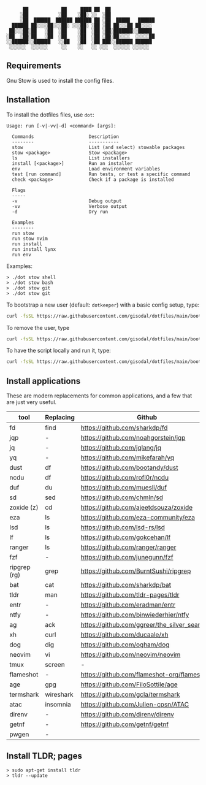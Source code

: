 ```
      ██            ██     ████ ██  ██
     ░██           ░██    ░██░ ░░  ░██
     ░██  ██████  ██████ ██████ ██ ░██  █████   ██████
  ██████ ██░░░░██░░░██░ ░░░██░ ░██ ░██ ██░░░██ ██░░░░
 ██░░░██░██   ░██  ░██    ░██  ░██ ░██░███████░░█████
░██  ░██░██   ░██  ░██    ░██  ░██ ░██░██░░░░  ░░░░░██
░░██████░░██████   ░░██   ░██  ░██ ███░░██████ ██████
 ░░░░░░  ░░░░░░     ░░    ░░   ░░ ░░░  ░░░░░░ ░░░░░░
```

## Requirements

Gnu Stow is used to install the config files.

## Installation

To install the dotfiles files, use `dot`:

    Usage: run [-v|-vv|-d] <command> [args]:

      Commands                    Description
      --------                    -----------
      stow                        List (and select) stowable packages
      stow <package>              Stow <package>
      ls                          List installers
      install [<package>]         Run an installer
      env                         Load environment variables
      test [run command]          Run tests, or test a specific command
      check <package>             Check if a package is installed

      Flags
      -----
      -v                          Debug output
      -vv                         Verbose output
      -d                          Dry run

      Examples
      --------
      run stow
      run stow nvim
      run install
      run install lynx
      run env

Examples:

    > ./dot stow shell
    > ./dot stow bash
    > ./dot stow git
    > ./dot stow git

To bootstrap a new user (default: `dotkeeper`) with a basic config setup, type:

```bash
curl -fsSL https://raw.githubusercontent.com/gisodal/dotfiles/main/bootstrap.sh | bash -s -- install
```

To remove the user, type

```bash
curl -fsSL https://raw.githubusercontent.com/gisodal/dotfiles/main/bootstrap.sh | bash -s -- clean
```

To have the script locally and run it, type:

```bash
curl -fsSL https://raw.githubusercontent.com/gisodal/dotfiles/main/bootstrap.sh -o /tmp/bootstrap.sh && bash /tmp/bootstrap.sh install
```

## Install applications

These are modern replacements for common applications, and a few that are just very useful.

| tool         | Replacing | Github                                          |
| ------------ | --------- | ----------------------------------------------- |
| fd           | find      | <https://github.com/sharkdp/fd>                 |
| jqp          | -         | <https://github.com/noahgorstein/jqp>           |
| jq           | -         | <https://github.com/jqlang/jq>                  |
| yq           | -         | <https://github.com/mikefarah/yq>               |
| dust         | df        | <https://github.com/bootandy/dust>              |
| ncdu         | df        | <https://github.com/rofl0r/ncdu>                |
| duf          | du        | <https://github.com/muesli/duf>                 |
| sd           | sed       | <https://github.com/chmln/sd>                   |
| zoxide (z)   | cd        | <https://github.com/ajeetdsouza/zoxide>         |
| eza          | ls        | <https://github.com/eza-community/eza>          |
| lsd          | ls        | <https://github.com/lsd-rs/lsd>                 |
| lf           | ls        | <https://github.com/gokcehan/lf>                |
| ranger       | ls        | <https://github.com/ranger/ranger>              |
| fzf          | -         | <https://github.com/junegunn/fzf>               |
| ripgrep (rg) | grep      | <https://github.com/BurntSushi/ripgrep>         |
| bat          | cat       | <https://github.com/sharkdp/bat>                |
| tldr         | man       | <https://github.com/tldr-pages/tldr>            |
| entr         | -         | <https://github.com/eradman/entr>               |
| ntfy         | -         | <https://github.com/binwiederhier/ntfy>         |
| ag           | ack       | <https://github.com/ggreer/the_silver_searcher> |
| xh           | curl      | <https://github.com/ducaale/xh>                 |
| dog          | dig       | <https://github.com/ogham/dog>                  |
| neovim       | vi        | <https://github.com/neovim/neovim>              |
| tmux         | screen    | -                                               |
| flameshot    | -         | <https://github.com/flameshot-org/flameshot>    |
| age          | gpg       | <https://github.com/FiloSottile/age>            |
| termshark    | wireshark | <https://github.com/gcla/termshark>             |
| atac         | insomnia  | <https://github.com/Julien-cpsn/ATAC>           |
| direnv       | -         | <https://github.com/direnv/direnv>              |
| getnf        | -         | <https://github.com/getnf/getnf>                |
| pwgen        | -         |

## Install TLDR; pages

    > sudo apt-get install tldr
    > tldr --update
